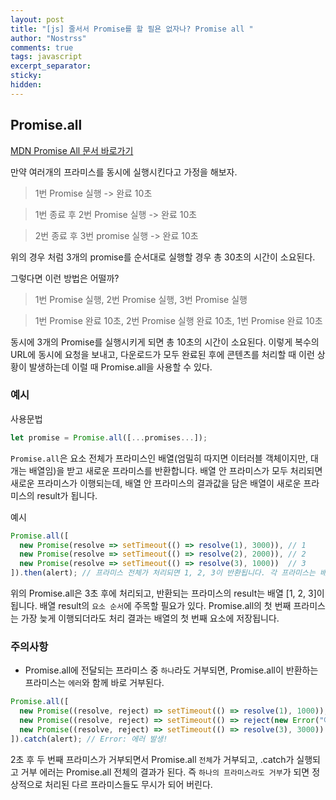 ```yaml
---
layout: post
title: "[js] 줄서서 Promise를 할 필욘 없자나? Promise all "
author: "Nostrss"
comments: true
tags: javascript
excerpt_separator:
sticky:
hidden:
---
```


## Promise.all
[MDN Promise All 문서 바로가기](https://developer.mozilla.org/ko/docs/Web/JavaScript/Reference/Global_Objects/Promise/all)

만약 여러개의 프라미스를 동시에 실행시킨다고 가정을 해보자.

>1번 Promise 실행 -> 완료 10초

>1번 종료 후 2번 Promise 실행 -> 완료 10초

>2번 종료 후 3번 promise 실행 -> 완료 10초

위의 경우 처럼 3개의 promise를 순서대로 실행할 경우 총 30초의 시간이 소요된다.

그렇다면 이런 방법은 어떨까?

> 1번 Promise 실행, 2번 Promise 실행, 3번 Promise 실행

> 1번 Promise 완료 10초, 2번 Promise 실행 완료 10초, 1번 Promise 완료 10초

동시에 3개의 Promise를 실행시키게 되면 총 10초의 시간이 소요된다.
이렇게 복수의 URL에 동시에 요청을 보내고, 다운로드가 모두 완료된 후에 콘텐츠를 처리할 때 이런 상황이 발생하는데
이럴 때 Promise.all을 사용할 수 있다.

### 예시

사용문법
```javascript
let promise = Promise.all([...promises...]);
```

`Promise.all`은 요소 전체가 프라미스인 배열(엄밀히 따지면 이터러블 객체이지만, 대개는 배열임)을 받고 새로운 프라미스를 반환합니다.
배열 안 프라미스가 모두 처리되면 새로운 프라미스가 이행되는데, 배열 안 프라미스의 결과값을 담은 배열이 새로운 프라미스의 result가 됩니다.

예시
```javascript
Promise.all([
  new Promise(resolve => setTimeout(() => resolve(1), 3000)), // 1
  new Promise(resolve => setTimeout(() => resolve(2), 2000)), // 2
  new Promise(resolve => setTimeout(() => resolve(3), 1000))  // 3
]).then(alert); // 프라미스 전체가 처리되면 1, 2, 3이 반환됩니다. 각 프라미스는 배열을 구성하는 요소가 됩니다.
```

위의 Promise.all은 3초 후에 처리되고, 반환되는 프라미스의 result는 배열 [1, 2, 3]이 됩니다.
배열 result의 `요소 순서`에 주목할 필요가 있다. 
Promise.all의 첫 번째 프라미스는 가장 늦게 이행되더라도 처리 결과는 배열의 첫 번째 요소에 저장됩니다.

### 주의사항
- Promise.all에 전달되는 프라미스 중 `하나`라도 거부되면, Promise.all이 반환하는 프라미스는 `에러`와 함께 바로 거부된다.

```javascript
Promise.all([
  new Promise((resolve, reject) => setTimeout(() => resolve(1), 1000)),
  new Promise((resolve, reject) => setTimeout(() => reject(new Error("에러 발생!")), 2000)),
  new Promise((resolve, reject) => setTimeout(() => resolve(3), 3000))
]).catch(alert); // Error: 에러 발생!
```
2초 후 두 번째 프라미스가 거부되면서 Promise.all `전체`가 거부되고, .catch가 실행되고 거부 에러는 Promise.all 전체의 결과가 된다.
즉 `하나의 프라미스라도 거부`가 되면 정상적으로 처리된 다르 프라미스들도 무시가 되어 버린다.


